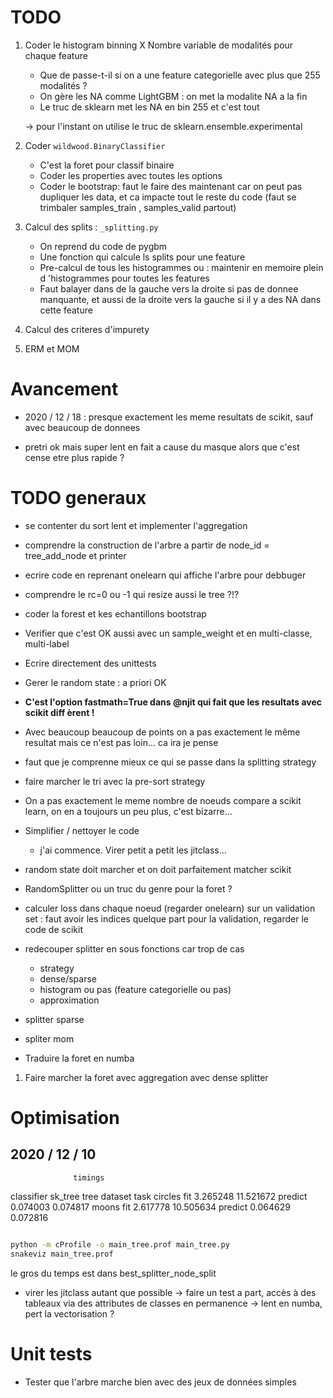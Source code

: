 

# TODO

1. Coder le histogram binning
    X Nombre variable de modalités pour chaque feature 
    - Que de passe-t-il si on a une feature categorielle avec plus que 255 modalités ?
    - On gère les NA comme LightGBM : on met la modalite NA a la fin
    - Le truc de sklearn met les NA en bin 255 et c'est tout
    
    -> pour l'instant on utilise le truc de sklearn.ensemble.experimental

2. Coder `wildwood.BinaryClassifier`
    - C'est la foret pour classif binaire
    - Coder les properties avec toutes les options 
    - Coder le bootstrap: faut le faire des maintenant car on peut pas dupliquer les
     data, et ca impacte tout le reste du code (faut se trimbaler samples_train
     , samples_valid partout)

3. Calcul des splits : `_splitting.py`
    - On reprend du code de pygbm
    - Une fonction qui calcule ls splits pour une feature
    - Pre-calcul de tous les histogrammes ou : maintenir en memoire plein d
    'histogrammes pour toutes les features
    - Faut balayer dans de la gauche vers la droite si pas de donnee manquante, et
     aussi de la droite vers la gauche si il y a des NA dans cette feature   


4. Calcul des criteres d'impurety


5. ERM et MOM



# Avancement

- 2020 / 12 / 18 : presque exactement les meme resultats de scikit, sauf avec
 beaucoup de donnees 

- pretri ok mais super lent en fait a cause du masque alors que c'est cense etre plus
 rapide ?
 
 

# TODO generaux

- se contenter du sort lent et implementer l'aggregation

- comprendre la construction de l'arbre a partir de node_id = tree_add_node et printer

- ecrire code en reprenant onelearn qui affiche l'arbre pour debbuger

- comprendre le rc=0 ou -1 qui resize aussi le tree ?!?

- coder la forest et kes echantillons bootstrap


- Verifier que c'est OK aussi avec un sample_weight et en multi-classe, multi-label

- Ecrire directement des unittests

- Gerer le random state : a priori OK

- **C'est l'option fastmath=True dans @njit qui fait que les resultats avec scikit diff
èrent !**

- Avec beaucoup beaucoup de points on a pas exactement le même resultat mais ce n'est
 pas loin... ca ira je pense 

- faut que je comprenne mieux ce qui se passe dans la splitting strategy
 
- faire marcher le tri avec la pre-sort strategy

- On a pas exactement le meme nombre de noeuds compare a scikit learn, on en a
 toujours un peu plus, c'est bizarre...

- Simplifier / nettoyer le code
    - j'ai commence. Virer petit a petit les jitclass... 
- random state doit marcher et on doit parfaitement matcher scikit
    
- RandomSplitter ou un truc du genre pour la foret ?
- calculer loss dans chaque noeud (regarder onelearn) sur un validation set : faut
 avoir les indices quelque part pour la validation, regarder le code de scikit 

- redecouper splitter en sous fonctions car trop de cas
    - strategy
    - dense/sparse
    - histogram ou pas (feature categorielle ou pas)
    - approximation

- splitter sparse
- spliter mom

- Traduire la foret en numba

1. Faire marcher la foret avec aggregation avec dense splitter


# Optimisation


## 2020 / 12 / 10

                  timings
classifier        sk_tree       tree
dataset task
circles fit      3.265248  11.521672
        predict  0.074003   0.074817
moons   fit      2.617778  10.505634
        predict  0.064629   0.072816

```bash

python -m cProfile -o main_tree.prof main_tree.py
snakeviz main_tree.prof
```
le gros du temps est dans best_splitter_node_split

- virer les jitclass autant que possible -> faire un test a part, accès à des
 tableaux via des attributes de classes en permanence -> lent en numba, pert la
  vectorisation ?

# Unit tests

- Tester que l'arbre marche bien avec des jeux de données simples

